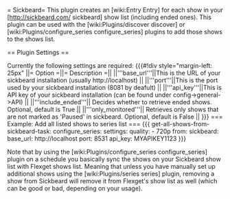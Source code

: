 = Sickbeard=
This plugin creates an [wiki:Entry Entry] for each show in your [http://sickbeard.com/ sickbeard] show list (including ended ones).
This plugin can be used with the [wiki:Plugins/discover discover] or [wiki:Plugins/configure_series configure_series] plugins to add those shows to the shows list.

== Plugin Settings ==

Currently the following settings are required:
{{{#!div style="margin-left: 25px"
||= Option =||= Description =||
||'''base_url'''||This is the URL of your sickbeard installation (usually http://localhost) ||
||'''port'''||This is the port used by your sickbeard installation (8081 by deafult) ||
||'''api_key'''||This is API key of your sickbeard installation (can be found under config->general->API)  ||
||'''include_ended'''|| Decides whether to retrieve ended shows. Optional, default is True ||
||'''only_monitored'''|| Retrieves only shows that are not marked as 'Paused' in sickbeard. Optional, default is False ||
}}}
=== Example: Add all listed shows to series list ===
{{{
  get-all-shows-from-sickbeard-task:
      configure_series:
            settings:
              quality:
                - 720p
            from:
              sickbeard:
                base_url: http://localhost
                port: 8531
                api_key: MYAPIKEY1123
}}}

Note that by using the [wiki:Plugins/configure_series configure_series] plugin on a schedule you basically sync the shows on your Sickbeard show list with Flexget shows list. Meaning that unless you have manually set up additional shows using the [wiki:Plugins/series series] plugin, removing a show from Sickbeard will remove it from Flexget's show list as well (which can be good or bad, depending on your usage).